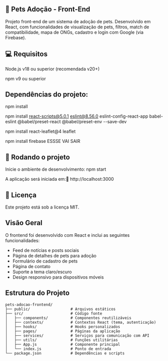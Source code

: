 ## 🐾 Pets Adoção - Front-End
Projeto front-end de um sistema de adoção de pets. Desenvolvido em React, com funcionalidades de visualização de pets, filtros, match de compatibilidade, mapa de ONGs, cadastro e login com Google (via Firebase).

## 💻 Requisitos
Node.js v18 ou superior (recomendada v20+)

npm v9 ou superior

## Dependências do projeto:

npm install

npm install react-scripts@5.0.1 eslint@8.56.0 eslint-config-react-app babel-eslint @babel/preset-react @babel/preset-env --save-dev

npm install react-leaflet@4 leaflet

npm install firebase ESSSE VAI SAIR

## 🚀 Rodando o projeto
Inicie o ambiente de desenvolvimento: npm start

A aplicação será iniciada em:📍 http://localhost:3000


## 📄 Licença
Este projeto está sob a licença MIT.

## Visão Geral

O frontend foi desenvolvido com React e inclui as seguintes funcionalidades:

- Feed de notícias e posts sociais
- Página de detalhes de pets para adoção
- Formulário de cadastro de pets
- Página de contato
- Suporte a tema claro/escuro
- Design responsivo para dispositivos móveis

## Estrutura do Projeto

```
pets-adocao-frontend/
├── public/                  # Arquivos estáticos
├── src/                     # Código fonte
│   ├── components/          # Componentes reutilizáveis
│   ├── contexts/            # Contextos React (tema, autenticação)
│   ├── hooks/               # Hooks personalizados
│   ├── pages/               # Páginas da aplicação
│   ├── services/            # Serviços para comunicação com API
│   ├── utils/               # Funções utilitárias
│   ├── App.js               # Componente principal
│   └── index.js             # Ponto de entrada
└── package.json             # Dependências e scripts
```
